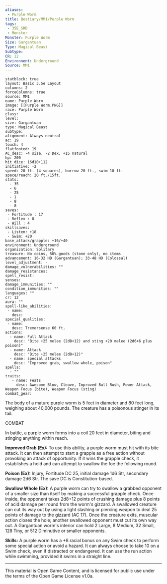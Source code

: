 ```yaml
---
aliases:
 - Purple Worm
title: Bestiary/MM1/Purple Worm
tags: 
 - 35E_SRD
 - Monster
Monster: Purple Worm
Size: Gargantuan
Type: Magical Beast
Subtype: 
CR: 12
Environnent: Underground
Source: MM1
---
```


```statblock
statblock: true
layout: Basic 3.5e Layout
columns: 2
forceColumns: true
source: MM1 
name: Purple Worm
image: [[Purple Worm.PNG]]
race: Purple Worm
class: 
level: 
size: Gargantuan
type: Magical Beast
subtype: 
alignment: Always neutral
ac: 19
touch: 4
flatfooted: 19
AC_desc: -4 size, -2 Dex, +15 natural
hp: 200
hit_dice: 16d10+112
initiative: -2
speed: 20 ft. (4 squares), burrow 20 ft., swim 10 ft.
space/reach: 20 ft./15ft.
stats:
  - 35
  - 6
  - 25
  - 1
  - 8
  - 8
saves:
 - Fortitude : 17
 - Reflex : 8
 - Will : 4
skillsaves:
 - Listen: +18
 - Swim: +20
base_attack/grapple: +16/+40
environment: Underground
organization: Solitary
treasure: No coins, 50% goods (stone only), no items
advancement: 16-32 HD (Gargantuan); 33-48 HD (Colossal)
level_adjustment: -
damage_vulnerabilities: ""
damage_resistances: 
spell_resist: 
senses: 
damage_immunities: ""
condition_immunities: ""
languages: ""
cr: 12
aura: ""
spell-like_abilities:
 - name: 
   desc: 
special_qualities:
 - name:
   desc: Tremorsense 60 ft.
actions:
  - name: Full Attack
    desc: "Bite +25 melee (2d8+12) and sting +20 melee (2d6+6 plus poison)"
  - name: Attack
    desc: "Bite +25 melee (2d8+12)"
  - name: special attacks
    desc: "Improved grab, swallow whole, poison"
spells:
  - ""
traits:
   - name: Feats
     desc: Awesome Blow, Cleave, Improved Bull Rush, Power Attack, Weapon Focus (bite), Weapon Focus (sting)
combat_gear:  
```


The body of a mature purple worm is 5 feet in diameter and 80 feet long, weighing about 40,000 pounds. The creature has a poisonous stinger in its tail.

COMBAT

In battle, a purple worm forms into a coil 20 feet in diameter, biting and stinging anything within reach.


**Improved Grab (Ex):** To use this ability, a purple worm must hit with its bite attack. It can then attempt to start a grapple as a free action without provoking an attack of opportunity. If it wins the grapple check, it establishes a hold and can attempt to swallow the foe the following round.


**Poison (Ex):** Injury, Fortitude DC 25, initial damage 1d6 Str, secondary damage 2d6 Str. The save DC is Constitution-based.


**Swallow Whole (Ex):** A purple worm can try to swallow a grabbed opponent of a smaller size than itself by making a successful grapple check. Once inside, the opponent takes 2d8+12 points of crushing damage plus 8 points of acid damage per round from the worm's gizzard. A swallowed creature can cut its way out by using a light slashing or piercing weapon to deal 25 points of damage to the gizzard (AC 17). Once the creature exits, muscular action closes the hole; another swallowed opponent must cut its own way out. A Gargantuan worm's interior can hold 2 Large, 8 Medium, 32 Small, 128 Tiny, or 512 Diminutive or smaller opponents.


**Skills:** A purple worm has a +8 racial bonus on any Swim check to perform some special action or avoid a hazard. It can always choose to take 10 on a Swim check, even if distracted or endangered. It can use the run action while swimming, provided it swims in a straight line.

---

This material is Open Game Content, and is licensed for public use under the terms of the Open Game License v1.0a.
